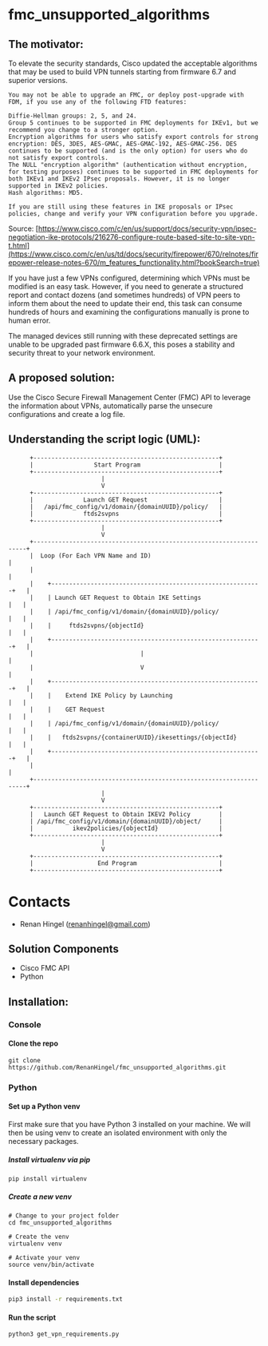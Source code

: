 # fmc_unsupported_algorithms

## The motivator:
To elevate the security standards, Cisco updated the acceptable algorithms that may be used to build VPN tunnels starting from firmware 6.7 and superior versions.

    You may not be able to upgrade an FMC, or deploy post-upgrade with FDM, if you use any of the following FTD features:

    Diffie-Hellman groups: 2, 5, and 24.
    Group 5 continues to be supported in FMC deployments for IKEv1, but we recommend you change to a stronger option.
    Encryption algorithms for users who satisfy export controls for strong encryption: DES, 3DES, AES-GMAC, AES-GMAC-192, AES-GMAC-256. DES continues to be supported (and is the only option) for users who do not satisfy export controls.
    The NULL "encryption algorithm" (authentication without encryption, for testing purposes) continues to be supported in FMC deployments for both IKEv1 and IKEv2 IPsec proposals. However, it is no longer supported in IKEv2 policies.
    Hash algorithms: MD5.

    If you are still using these features in IKE proposals or IPsec policies, change and verify your VPN configuration before you upgrade. 
    
Source: [https://www.cisco.com/c/en/us/support/docs/security-vpn/ipsec-negotiation-ike-protocols/216276-configure-route-based-site-to-site-vpn-t.html](https://www.cisco.com/c/en/us/td/docs/security/firepower/670/relnotes/firepower-release-notes-670/m_features_functionality.html?bookSearch=true)

If you have just a few VPNs configured, determining which VPNs must be modified is an easy task. 
However, if you need to generate a structured report and contact dozens (and sometimes hundreds) of VPN peers to inform them about the need to update their end, this task can consume hundreds of hours and examining the configurations manually is prone to human error.

The managed devices still running with these deprecated settings are unable to be upgraded past firmware 6.6.X, this poses a stability and security threat to your network environment.

## A proposed solution:
Use the Cisco Secure Firewall Management Center (FMC) API to leverage the information about VPNs, automatically parse the unsecure configurations and create a log file.

## Understanding the script logic (UML):

          +----------------------------------------------------+
          |                 Start Program                      |
          +----------------------------------------------------+
                              |
                              V
          +----------------------------------------------------+
          |              Launch GET Request                    |
          |   /api/fmc_config/v1/domain/{domainUUID}/policy/   |
          |              ftds2svpns                            |
          +----------------------------------------------------+
                              |
                              V
          +--------------------------------------------------------------------+
          |  Loop (For Each VPN Name and ID)                                   |
          |                                                                    |
          |    +-----------------------------------------------------------+   |
          |    | Launch GET Request to Obtain IKE Settings                 |   |
          |    | /api/fmc_config/v1/domain/{domainUUID}/policy/            |   |
          |    |     ftds2svpns/{objectId}                                 |   |
          |    +-----------------------------------------------------------+   |
          |                              |                                     |
          |                              V                                     |
          |    +-----------------------------------------------------------+   |
          |    |    Extend IKE Policy by Launching                         |   |
          |    |    GET Request                                            |   |
          |    | /api/fmc_config/v1/domain/{domainUUID}/policy/            |   |
          |    |   ftds2svpns/{containerUUID}/ikesettings/{objectId}       |   |
          |    +-----------------------------------------------------------+   |
          |                                                                    |
          +--------------------------------------------------------------------+
                              |
                              V
          +----------------------------------------------------+
          |   Launch GET Request to Obtain IKEV2 Policy        |
          | /api/fmc_config/v1/domain/{domainUUID}/object/     |
          |           ikev2policies/{objectId}                 |
          +----------------------------------------------------+
                              |
                              V
          +----------------------------------------------------+
          |                  End Program                       |
          +----------------------------------------------------+



# Contacts
* Renan Hingel (renanhingel@gmail.com)

## Solution Components
* Cisco FMC API
* Python

## Installation:

### Console
#### Clone the repo
```console
git clone https://github.com/RenanHingel/fmc_unsupported_algorithms.git
```

### Python

#### Set up a Python venv
First make sure that you have Python 3 installed on your machine. We will then be using venv to create
an isolated environment with only the necessary packages.

##### Install virtualenv via pip
```
pip install virtualenv
```

##### Create a new venv
```
# Change to your project folder
cd fmc_unsupported_algorithms

# Create the venv
virtualenv venv

# Activate your venv
source venv/bin/activate
```

#### Install dependencies
```zsh
pip3 install -r requirements.txt
```

#### Run the script
```
python3 get_vpn_requirements.py
```
